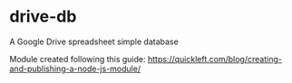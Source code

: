 # drive-db
A Google Drive spreadsheet simple database

Module created following this guide: https://quickleft.com/blog/creating-and-publishing-a-node-js-module/
